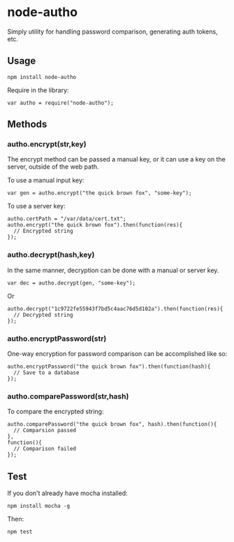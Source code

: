 # node-autho

Simply utility for handling password comparison, generating auth tokens, etc.

## Usage

    npm install node-autho
    
Require in the library:

    var autho = require("node-autho");
    
## Methods

### autho.encrypt(str,key)

The encrypt method can be passed a manual key, or it can use a key on the server, outside of the web path.

To use a manual input key:

    var gen = autho.encrypt("the quick brown fox", "some-key");
    
To use a server key:

    autho.certPath = "/var/data/cert.txt";
    autho.encrypt("the quick brown fox").then(function(res){
      // Encrypted string
    });
    
### autho.decrypt(hash,key)

In the same manner, decryption can be done with a manual or server key.

    var dec = autho.decrypt(gen, "some-key");
    
Or

    autho.decrypt("1c9722fe55943f7bd5c4aac76d5d102a").then(function(res){
      // Decrypted string
    });
    
### autho.encryptPassword(str)

One-way encryption for password comparison can be accomplished like so:

    autho.encryptPassword("the quick brown fox").then(function(hash){
      // Save to a database
    });

### autho.comparePassword(str,hash)

To compare the encrypted string:

    autho.comparePassword("the quick brown fox", hash).then(function(){
      // Comparsion passed
    },
    function(){
      // Comparison failed
    });


## Test

If you don't already have mocha installed:

    npm install mocha -g
    
Then:

    npm test

